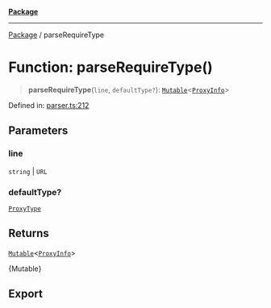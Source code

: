 [**Package**](../README.md)

***

[Package](../globals.md) / parseRequireType

# Function: parseRequireType()

> **parseRequireType**(`line`, `defaultType?`): [`Mutable`](../type-aliases/Mutable.md)\<[`ProxyInfo`](../type-aliases/ProxyInfo.md)\>

Defined in: [parser.ts:212](https://github.com/AlexXanderGrib/proxy-master/blob/d9889b922817ac03c7a235b832a590a4ef34fb55/src/parser.ts#L212)

## Parameters

### line

`string` | `URL`

### defaultType?

[`ProxyType`](../type-aliases/ProxyType.md)

## Returns

[`Mutable`](../type-aliases/Mutable.md)\<[`ProxyInfo`](../type-aliases/ProxyInfo.md)\>

{Mutable<ProxyInfo>}

## Export
